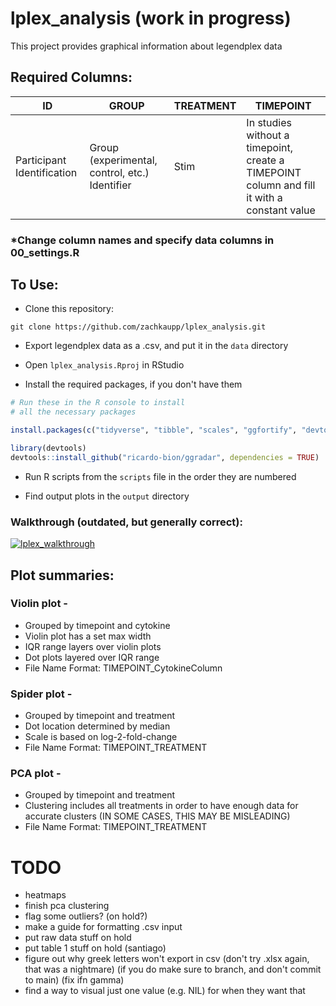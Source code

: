 # lplex_analysis (work in progress)

This project provides graphical information about legendplex data

## Required Columns:
| ID                         | GROUP                                          | TREATMENT | TIMEPOINT                                                                                   |
|----------------------------|------------------------------------------------|-----------|---------------------------------------------------------------------------------------------|
| Participant Identification | Group (experimental, control, etc.) Identifier | Stim      | In studies without a timepoint, create a TIMEPOINT column and fill it with a constant value |
### *Change column names and specify data columns in 00_settings.R

## To Use:

- Clone this repository:
```
git clone https://github.com/zachkaupp/lplex_analysis.git
```

- Export legendplex data as a .csv, and put it in the `data` directory

- Open `lplex_analysis.Rproj` in RStudio

- Install the required packages, if you don't have them
```r
# Run these in the R console to install
# all the necessary packages

install.packages(c("tidyverse", "tibble", "scales", "ggfortify", "devtools", "cluster", "crayon", "glue"))

library(devtools)
devtools::install_github("ricardo-bion/ggradar", dependencies = TRUE)
```

- Run R scripts from the `scripts` file in the order they are numbered

- Find output plots in the `output` directory

### Walkthrough (outdated, but generally correct):
[![lplex_walkthrough](http://img.youtube.com/vi/Aqx3z4Fg1aw/0.jpg)](http://www.youtube.com/watch?v=Aqx3z4Fg1aw)

## Plot summaries:
### Violin plot -
- Grouped by timepoint and cytokine
- Violin plot has a set max width
- IQR range layers over violin plots
- Dot plots layered over IQR range
- File Name Format: TIMEPOINT_CytokineColumn

### Spider plot -
- Grouped by timepoint and treatment
- Dot location determined by median
- Scale is based on log-2-fold-change
- File Name Format: TIMEPOINT_TREATMENT

### PCA plot -
- Grouped by timepoint and treatment
- Clustering includes all treatments in order to have enough data for accurate clusters (IN SOME CASES, THIS MAY BE MISLEADING)
- File Name Format: TIMEPOINT_TREATMENT

# TODO
- heatmaps
- finish pca clustering
- flag some outliers? (on hold?)
- make a guide for formatting .csv input
- put raw data stuff on hold
- put table 1 stuff on hold (santiago)
- figure out why greek letters won't export in csv (don't try .xlsx again, that was a nightmare) (if you do make sure to branch, and don't commit to main) (fix ifn gamma)
- find a way to visual just one value (e.g. NIL) for when they want that

